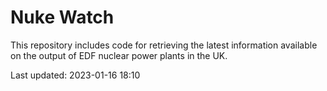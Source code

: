 # Nuke Watch

This repository includes code for retrieving the latest information available on the output of EDF nuclear power plants in the UK.

Last updated: 2023-01-16 18:10